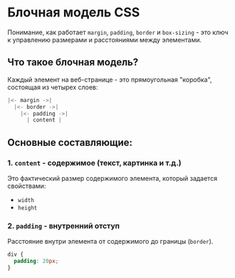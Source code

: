 # Блочная модель CSS #

Понимание, как работает `margin`, `padding`, `border` и `box-sizing` - это ключ к управлению размерами и расстояниями
между
элементами.

## Что такое блочная модель? ##

Каждый элемент на веб-странице - это прямоугольная "коробка", состоящая из четырех слоев:

````rust
|<- margin ->|
  |<- border ->|
    |<- padding ->|
      | content |
````

## Основные составляющие: ##

### 1. `content` - содержимое (текст, картинка и т.д.) ###

Это фактический размер содержимого элемента, который задается свойствами:
* `width`
* `height`

### 2. `padding` - внутренний отступ ###

Расстояние внутри элемента от содержимого до границы (`border`).

````css
div {
  padding: 20px;
}
````